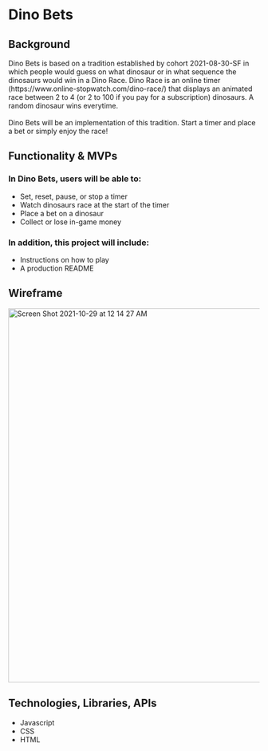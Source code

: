 # **Dino Bets**
## Background
<p>
Dino Bets is based on a tradition established by cohort 2021-08-30-SF in which
people would guess on what dinosaur or in what sequence the dinosaurs would win 
in a Dino Race. Dino Race is an online timer (https://www.online-stopwatch.com/dino-race/)
that displays an animated race between 2 to 4 (or 2 to 100 if you pay for a 
subscription) dinosaurs. A random dinosaur wins everytime.
<br><br>
Dino Bets will be an implementation of this tradition. Start a timer and place a
bet or simply enjoy the race!
</p>

## Functionality & MVPs

### In Dino Bets, users will be able to:
- Set, reset, pause, or stop a timer 
- Watch dinosaurs race at the start of the timer
- Place a bet on a dinosaur
- Collect or lose in-game money
### In addition, this project will include:
- Instructions on how to play
- A production README

## Wireframe
<img width="750" alt="Screen Shot 2021-10-29 at 12 14 27 AM" src="https://user-images.githubusercontent.com/32564701/139396321-e5dd03a9-9c50-47ec-9b7b-ae068916a51e.png">


## Technologies, Libraries, APIs
- Javascript
- CSS
- HTML
